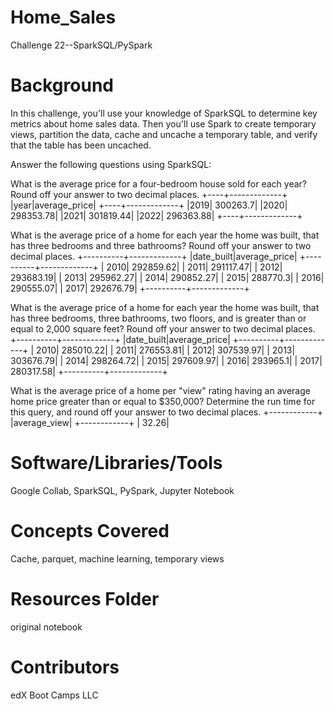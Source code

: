 # Home_Sales
Challenge 22--SparkSQL/PySpark


# Background
In this challenge, you'll use your knowledge of SparkSQL to determine key metrics about home sales data. Then you'll use Spark to create temporary views, partition the data, cache and uncache a temporary table, and verify that the table has been uncached.

Answer the following questions using SparkSQL:

What is the average price for a four-bedroom house sold for each year? Round off your answer to two decimal places.
+----+-------------+
|year|average_price|
+----+-------------+
|2019|     300263.7|
|2020|    298353.78|
|2021|    301819.44|
|2022|    296363.88|
+----+-------------+

What is the average price of a home for each year the home was built, that has three bedrooms and three bathrooms? Round off your answer to two decimal places.
+----------+-------------+
|date_built|average_price|
+----------+-------------+
|      2010|    292859.62|
|      2011|    291117.47|
|      2012|    293683.19|
|      2013|    295962.27|
|      2014|    290852.27|
|      2015|     288770.3|
|      2016|    290555.07|
|      2017|    292676.79|
+----------+-------------+

What is the average price of a home for each year the home was built, that has three bedrooms, three bathrooms, two floors, and is greater than or equal to 2,000 square feet? Round off your answer to two decimal places.
+----------+-------------+
|date_built|average_price|
+----------+-------------+
|      2010|    285010.22|
|      2011|    276553.81|
|      2012|    307539.97|
|      2013|    303676.79|
|      2014|    298264.72|
|      2015|    297609.97|
|      2016|     293965.1|
|      2017|    280317.58|
+----------+-------------+

What is the average price of a home per "view" rating having an average home price greater than or equal to $350,000? Determine the run time for this query, and round off your answer to two decimal places.
+------------+
|average_view|
+------------+
|       32.26|

# Software/Libraries/Tools
Google Collab, SparkSQL, PySpark, Jupyter Notebook

# Concepts Covered
Cache, parquet, machine learning, temporary views

# Resources Folder
original notebook

# Contributors
edX Boot Camps LLC
